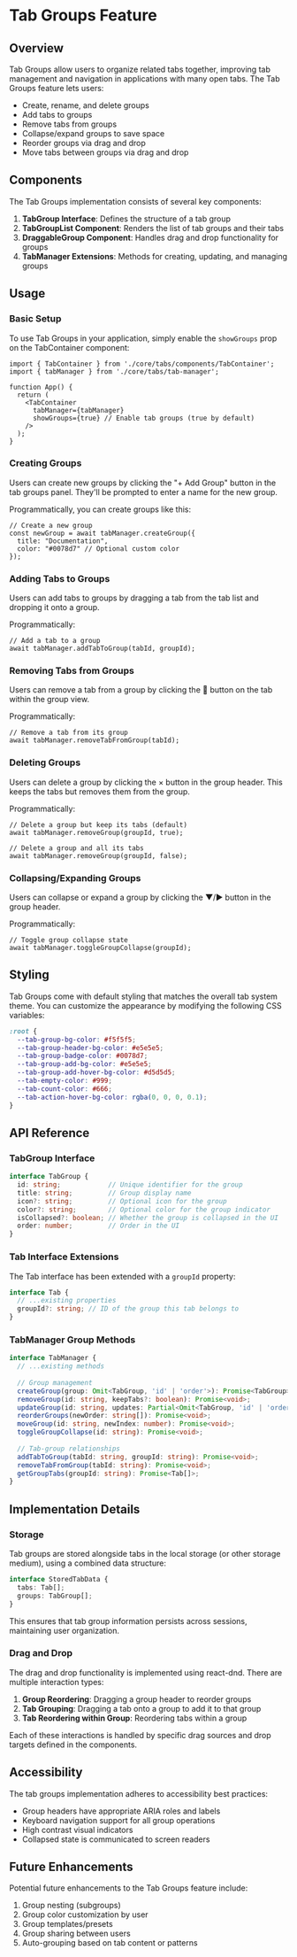 # Tab Groups Feature

## Overview

Tab Groups allow users to organize related tabs together, improving tab management and navigation in applications with many open tabs. The Tab Groups feature lets users:

- Create, rename, and delete groups
- Add tabs to groups
- Remove tabs from groups
- Collapse/expand groups to save space
- Reorder groups via drag and drop
- Move tabs between groups via drag and drop

## Components

The Tab Groups implementation consists of several key components:

1. **TabGroup Interface**: Defines the structure of a tab group
2. **TabGroupList Component**: Renders the list of tab groups and their tabs
3. **DraggableGroup Component**: Handles drag and drop functionality for groups
4. **TabManager Extensions**: Methods for creating, updating, and managing groups

## Usage

### Basic Setup

To use Tab Groups in your application, simply enable the `showGroups` prop on the TabContainer component:

```tsx
import { TabContainer } from './core/tabs/components/TabContainer';
import { tabManager } from './core/tabs/tab-manager';

function App() {
  return (
    <TabContainer 
      tabManager={tabManager}
      showGroups={true} // Enable tab groups (true by default)
    />
  );
}
```

### Creating Groups

Users can create new groups by clicking the "+ Add Group" button in the tab groups panel. They'll be prompted to enter a name for the new group.

Programmatically, you can create groups like this:

```tsx
// Create a new group
const newGroup = await tabManager.createGroup({ 
  title: "Documentation", 
  color: "#0078d7" // Optional custom color
});
```

### Adding Tabs to Groups

Users can add tabs to groups by dragging a tab from the tab list and dropping it onto a group.

Programmatically:

```tsx
// Add a tab to a group
await tabManager.addTabToGroup(tabId, groupId);
```

### Removing Tabs from Groups

Users can remove a tab from a group by clicking the 🔗 button on the tab within the group view.

Programmatically:

```tsx
// Remove a tab from its group
await tabManager.removeTabFromGroup(tabId);
```

### Deleting Groups

Users can delete a group by clicking the × button in the group header. This keeps the tabs but removes them from the group.

Programmatically:

```tsx
// Delete a group but keep its tabs (default)
await tabManager.removeGroup(groupId, true);

// Delete a group and all its tabs
await tabManager.removeGroup(groupId, false);
```

### Collapsing/Expanding Groups

Users can collapse or expand a group by clicking the ▼/▶ button in the group header.

Programmatically:

```tsx
// Toggle group collapse state
await tabManager.toggleGroupCollapse(groupId);
```

## Styling

Tab Groups come with default styling that matches the overall tab system theme. You can customize the appearance by modifying the following CSS variables:

```css
:root {
  --tab-group-bg-color: #f5f5f5;
  --tab-group-header-bg-color: #e5e5e5;
  --tab-group-badge-color: #0078d7;
  --tab-group-add-bg-color: #e5e5e5;
  --tab-group-add-hover-bg-color: #d5d5d5;
  --tab-empty-color: #999;
  --tab-count-color: #666;
  --tab-action-hover-bg-color: rgba(0, 0, 0, 0.1);
}
```

## API Reference

### TabGroup Interface

```typescript
interface TabGroup {
  id: string;            // Unique identifier for the group
  title: string;         // Group display name
  icon?: string;         // Optional icon for the group
  color?: string;        // Optional color for the group indicator
  isCollapsed?: boolean; // Whether the group is collapsed in the UI
  order: number;         // Order in the UI
}
```

### Tab Interface Extensions

The Tab interface has been extended with a `groupId` property:

```typescript
interface Tab {
  // ...existing properties
  groupId?: string; // ID of the group this tab belongs to
}
```

### TabManager Group Methods

```typescript
interface TabManager {
  // ...existing methods
  
  // Group management
  createGroup(group: Omit<TabGroup, 'id' | 'order'>): Promise<TabGroup>;
  removeGroup(id: string, keepTabs?: boolean): Promise<void>;
  updateGroup(id: string, updates: Partial<Omit<TabGroup, 'id' | 'order'>>): Promise<TabGroup>;
  reorderGroups(newOrder: string[]): Promise<void>;
  moveGroup(id: string, newIndex: number): Promise<void>;
  toggleGroupCollapse(id: string): Promise<void>;
  
  // Tab-group relationships
  addTabToGroup(tabId: string, groupId: string): Promise<void>;
  removeTabFromGroup(tabId: string): Promise<void>;
  getGroupTabs(groupId: string): Promise<Tab[]>;
}
```

## Implementation Details

### Storage

Tab groups are stored alongside tabs in the local storage (or other storage medium), using a combined data structure:

```typescript
interface StoredTabData {
  tabs: Tab[];
  groups: TabGroup[];
}
```

This ensures that tab group information persists across sessions, maintaining user organization.

### Drag and Drop

The drag and drop functionality is implemented using react-dnd. There are multiple interaction types:

1. **Group Reordering**: Dragging a group header to reorder groups
2. **Tab Grouping**: Dragging a tab onto a group to add it to that group
3. **Tab Reordering within Group**: Reordering tabs within a group

Each of these interactions is handled by specific drag sources and drop targets defined in the components.

## Accessibility

The tab groups implementation adheres to accessibility best practices:

- Group headers have appropriate ARIA roles and labels
- Keyboard navigation support for all group operations
- High contrast visual indicators
- Collapsed state is communicated to screen readers

## Future Enhancements

Potential future enhancements to the Tab Groups feature include:

1. Group nesting (subgroups)
2. Group color customization by user
3. Group templates/presets
4. Group sharing between users
5. Auto-grouping based on tab content or patterns 